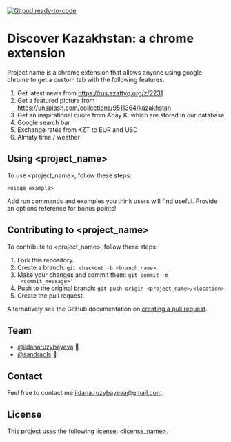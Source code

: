 [![Gitpod ready-to-code](https://img.shields.io/badge/Gitpod-ready--to--code-blue?logo=gitpod)](https://gitpod.io/#https://github.com/ildanaruzybayeva/discover-kz-chrome-extenstion)

# 

# Discover Kazakhstan: a chrome extension


Project name is a chrome extension that allows anyone using google chrome to get a custom tab with the following features: 

1. Get latest news from https://rus.azattyq.org/z/2231
2. Get a featured picture from https://unsplash.com/collections/9511364/kazakhstan
3. Get an inspirational quote from Abay K. which are stored in our database
4. Google search bar
5. Exchange rates from KZT to EUR and USD
6. Almaty time / weather


## Using <project_name>

To use <project_name>, follow these steps:

```
<usage_example>
```

Add run commands and examples you think users will find useful. Provide an options reference for bonus points!

## Contributing to <project_name>
<!--- If your README is long or you have some specific process or steps you want contributors to follow, consider creating a separate CONTRIBUTING.md file--->
To contribute to <project_name>, follow these steps:

1. Fork this repository.
2. Create a branch: `git checkout -b <branch_name>`.
3. Make your changes and commit them: `git commit -m '<commit_message>'`
4. Push to the original branch: `git push origin <project_name>/<location>`
5. Create the pull request.

Alternatively see the GitHub documentation on [creating a pull request](https://help.github.com/en/github/collaborating-with-issues-and-pull-requests/creating-a-pull-request).

## Team

* [@ildanaruzybayeva](https://github.com/ildanaruzybayeva) 📖
* [@sandraols](https://github.com/sandraols) 🐛


## Contact

Feel free to contact me <ildana.ruzybayeva@gmail.com>.

## License
<!--- If you're not sure which open license to use see https://choosealicense.com/--->

This project uses the following license: [<license_name>](<link>).
